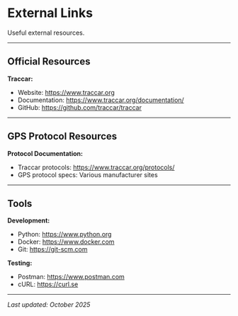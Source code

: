 # External Links

Useful external resources.

---

## Official Resources

**Traccar:**
- Website: https://www.traccar.org
- Documentation: https://www.traccar.org/documentation/
- GitHub: https://github.com/traccar/traccar

---

## GPS Protocol Resources

**Protocol Documentation:**
- Traccar protocols: https://www.traccar.org/protocols/
- GPS protocol specs: Various manufacturer sites

---

## Tools

**Development:**
- Python: https://www.python.org
- Docker: https://www.docker.com
- Git: https://git-scm.com

**Testing:**
- Postman: https://www.postman.com
- cURL: https://curl.se

---

*Last updated: October 2025*
